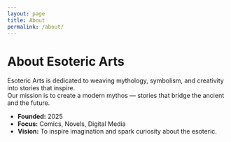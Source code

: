 ```yaml
---
layout: page
title: About
permalink: /about/
---
```


# About Esoteric Arts

Esoteric Arts is dedicated to weaving mythology, symbolism, and creativity into stories that inspire.  
Our mission is to create a modern mythos — stories that bridge the ancient and the future.  

- **Founded:** 2025  
- **Focus:** Comics, Novels, Digital Media  
- **Vision:** To inspire imagination and spark curiosity about the esoteric.  

